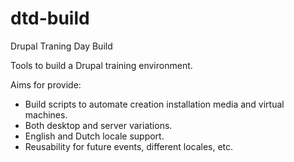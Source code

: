 # dtd-build
Drupal Traning Day Build

Tools to build a Drupal training environment.

Aims for provide:
* Build scripts to automate creation installation media and virtual machines.
* Both desktop and server variations.
* English and Dutch locale support.
* Reusability for future events, different locales, etc.

